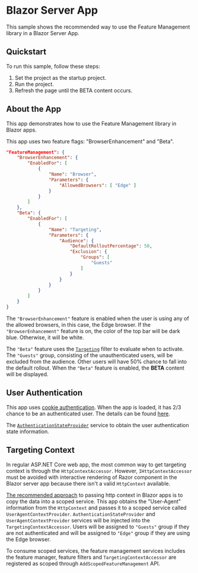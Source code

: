 # Blazor Server App

This sample shows the recommended way to use the Feature Management library in a Blazor Server App.

## Quickstart

To run this sample, follow these steps:

1. Set the project as the startup project.
2. Run the project.
3. Refresh the page until the BETA content occurs.

## About the App

This app demonstrates how to use the Feature Management library in Blazor apps.

This app uses two feature flags: "BrowserEnhancement" and "Beta".

``` json
"FeatureManagement": {
    "BrowserEnhancement": {
        "EnabledFor": [
            {
                "Name": "Browser",
                "Parameters": {
                    "AllowedBrowsers": [ "Edge" ]
                }
            }
        ]
    },
    "Beta": {
        "EnabledFor": [
            {
                "Name": "Targeting",
                "Parameters": {
                    "Audience": {
                        "DefaultRolloutPercentage": 50,
                        "Exclusion": {
                            "Groups": [
                                "Guests"
                            ]
                        }
                    }
                }
            }
        ]
    }
}
```

The `"BrowserEnhancement"` feature is enabled when the user is using any of the allowed browsers, in this case, the Edge browser. If the `"BrowserEnhancement"` feature is on, the color of the top bar will be dark blue. Otherwise, it will be white.

The `"Beta"` feature uses the [`Targeting`](https://github.com/microsoft/FeatureManagement-Dotnet?tab=readme-ov-file#targeting) filter to evaluate when to activate. The `"Guests"` group, consisting of the unauthenticated users, will be excluded from the audience. Other users will have 50% chance to fall into the default rollout. When the `"Beta"` feature is enabled, the **BETA** content will be displayed.

## User Authentication

This app uses [cookie authentication](https://learn.microsoft.com/en-us/aspnet/core/security/authentication/cookie?view=aspnetcore-6.0). When the app is loaded, it has 2/3 chance to be an authenticated user. The details can be found [here](./examples/BlazorServerApp/Pages/_Host.cshtml).

The [`AuthenticationStateProvider`](https://learn.microsoft.com/en-us/aspnet/core/blazor/security/?view=aspnetcore-8.0#authenticationstateprovider-service) service to obtain the user authentication state information.

## Targeting Context

In regular ASP.NET Core web app, the most common way to get targeting context is through the `HttpContextAccessor`. However, `IHttpContextAccessor` must be avoided with interactive rendering of Razor component in the Blazor server app because there isn't a valid `HttpContext` available.

[The recommended approach](https://learn.microsoft.com/en-us/aspnet/core/blazor/security/server/interactive-server-side-rendering?view=aspnetcore-7.0#ihttpcontextaccessorhttpcontext-in-razor-components) to passing http context in Blazor apps is to copy the data into a scoped service. This app obtains the "User-Agent" information from the `HttpContext` and passes it to a scoped service called `UserAgentContextProvider`. `AuthenticationStateProvider` and `UserAgentContextProvider` services will be injected into the `TargetingContextAccessor`. Users will be assigned to `"Guests"` group if they are not authenticated and will be assigned to `"Edge"` group if they are using the Edge browser. 

To consume scoped services, the feature management services includes the feature manager, feature filters and `TargetingContextAccessor` are registered as scoped through `AddScopedFeatureManagement` API.

